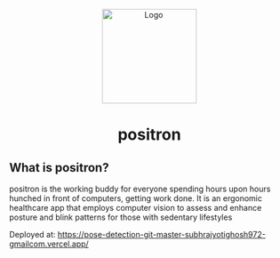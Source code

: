 <p align="center">
  <a href="https://pose-detection-git-master-subhrajyotighosh972-gmailcom.vercel.app/"><img src="https://github.com/amigo-acid/positron/assets/62471257/5eeac271-be09-403f-be16-a98fe1c06dd1" alt="Logo" height=170></a>
</p>
<h1 align="center">positron</h1>



## What is positron?

positron is the working buddy for everyone spending hours upon hours hunched in front of computers, getting work done. It is an ergonomic healthcare app that employs computer vision to assess and enhance posture and blink patterns for those with sedentary lifestyles




Deployed at:
https://pose-detection-git-master-subhrajyotighosh972-gmailcom.vercel.app/


